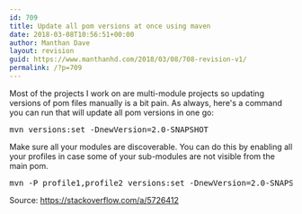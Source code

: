 ```yaml
---
id: 709
title: Update all pom versions at once using maven
date: 2018-03-08T10:56:51+00:00
author: Manthan Dave
layout: revision
guid: https://www.manthanhd.com/2018/03/08/708-revision-v1/
permalink: /?p=709
---
```

Most of the projects I work on are multi-module projects so updating versions of pom files manually is a bit pain. As always, here's a command you can run that will update all pom versions in one go:
<pre class="lang:sh decode:true ">mvn versions:set -DnewVersion=2.0-SNAPSHOT</pre>
Make sure all your modules are discoverable. You can do this by enabling all your profiles in case some of your sub-modules are not visible from the main pom.
<pre class="lang:sh decode:true">mvn -P profile1,profile2 versions:set -DnewVersion=2.0-SNAPSHOT</pre>
Source: <a href="https://stackoverflow.com/a/5726412">https://stackoverflow.com/a/5726412</a>